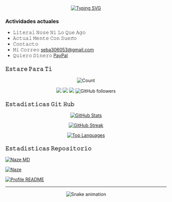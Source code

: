 <div align="center">
<a href="#">
    <img
        src="https://readme-typing-svg.herokuapp.com?font=ShadowsIntoLight&size=50&duration=5500&color=f70787&background=FF673200&center=true&vCenter=true&lines=𝚆𝚎𝚕𝚌𝚘𝚖𝚎;𝙲𝚘𝚖𝚒𝚍𝚊"
            alt="Typing SVG"
        />
    </a>
</div>

### Actividades actuales 
-  𝙻𝚒𝚝𝚎𝚛𝚊𝚕 𝙽𝚘𝚜𝚎 𝙽𝚒 𝙻𝚘 𝚀𝚞𝚎 𝙰𝚐𝚘
-  𝙰𝚌𝚝𝚞𝚊𝚕 𝙼𝚎𝚗𝚝𝚎 𝙲𝚘𝚗 𝚂𝚞𝚎𝚗̃𝚘
-  𝙲𝚘𝚗𝚝𝚊𝚌𝚝𝚘
-  𝙼𝚒 𝙲𝚘𝚛𝚛𝚎𝚘 seba306053@gmail.com
-  𝚀𝚞𝚒𝚎𝚛𝚘 𝙳𝚒𝚗𝚎𝚛𝚘 [PayPal](https://www.paypal.me/SebastianSaez7) 

### 𝙴𝚜𝚝𝚊𝚛𝚎 𝙿𝚊𝚛𝚊 𝚃𝚒

<!-- Contador de visitantes -->
<p align="center">
    <img src="https://count.getloli.com/get/@SebastianSBGG?theme=asoul" alt="Count" />
</p>

<p align="center">
  <a href="https://wa.me/56985230452"><img src="https://img.shields.io/badge/WhatsApp-25D366?style=for-the-badge&logo=whatsapp&logoColor=white" /></a>
  <a href="https://whatsapp.com/channel/0029VavL0RX77qVMEGBNL23y"><img src="https://img.shields.io/badge/Canal_WhatsApp-25D366?style=for-the-badge&logo=whatsapp&logoColor=white" /></a>
  <a href="https://github.com/SebastianSBGG"><img src="https://img.shields.io/badge/-GitHub-black?style=flat-square&logo=github" /></a>
  <img src="https://img.shields.io/github/followers/SebastianSBGG?label=Followers&style=social" alt="GitHub followers" />
</p>

### 𝙴𝚜𝚝𝚊𝚍𝚒𝚜𝚝𝚒𝚌𝚊𝚜 𝙶𝚒𝚝 𝙷𝚞𝚋

<p align="center">
    <a href="https://github.com/SebastianSBGG">
        <img src="https://github-readme-stats.vercel.app/api?username=SebastianSBGG&show_icons=true&theme=chartreuse-dark&hide_border=true&count_private=true" alt="GitHub Stats" />
    </a>
</p>

<p align="center">
    <a href="https://github.com/SebastianSBGG">
        <img src="https://streak-stats.demolab.com/?user=SebastianSBGG&theme=chartreuse-dark&hide_border=true" alt="GitHub Streak" />
    </a>
</p>

<p align="center">
    <a href="https://github.com/SebastianSBGG">
        <img src="https://github-readme-stats.vercel.app/api/top-langs/?username=SebastianSBGG&theme=chartreuse-dark&layout=compact&hide_border=true" alt="Top Languages" />
    </a>
</p>

### 𝙴𝚜𝚝𝚊𝚍𝚒𝚜𝚝𝚒𝚌𝚊𝚜 𝚁𝚎𝚙𝚘𝚜𝚒𝚝𝚘𝚛𝚒𝚘

<p align="left">
    <a href="https://github.com/SebastianSBGG/naze-md">
        <img src="https://github-readme-stats.vercel.app/api/pin/?username=SebastianSBGG&repo=naze-md&theme=chartreuse-dark&hide_border=true" alt="Naze MD" />
    </a>
</p>

<p align="left">
    <a href="https://github.com/SebastianSBGG/naze">
        <img src="https://github-readme-stats.vercel.app/api/pin/?username=SebastianSBGG&repo=naze&theme=chartreuse-dark&hide_border=true" alt="Naze" />
    </a>
</p>

<p align="left">
    <a href="https://github.com/SebastianSBGG/SebastianSBGG">
        <img src="https://github-readme-stats.vercel.app/api/pin/?username=SebastianSBGG&repo=SebastianSBGG&theme=chartreuse-dark&hide_border=true" alt="Profile README" />
    </a>
</p>

---

<div align="center">
    <img src="https://github.com/SebastianSBGG/SebastianSBGG/blob/output/github-contribution-grid-snake.svg" alt="Snake animation" />
</div>
